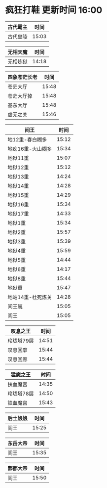 # 疯狂打鞋 更新时间 16:00

| 古代霸主   | 时间    |
|--------|-------|
| 古代皇陵 | 15:03 |

| 无相天魔   | 时间    |
|--------|-------|
| 无相炼狱 | 14:18 |

| 四象苍茫长老   | 时间    |
|--------|-------|
| 苍茫大厅 | 15:48 |
| 苍茫大厅掉 | 15:48 |
| 基东大厅 | 15:48 |
| 虚无之关 | 15:46 |

| 间王   | 时间    |
|--------|-------|
| 地12重-春白糊多 | 15:12 |
| 地疙16重-火山糊多 | 15:34 |
| 地狱11重 | 15:07 |
| 地狱12重 | 15:12 |
| 地狱13重 | 14:24 |
| 地狱14重 | 14:28 |
| 地狱15重 | 14:29 |
| 地狱16重 | 15:34 |
| 地狱17重 | 14:33 |
| 地狱1重 | 15:34 |
| 地狱2重 | 15:57 |
| 地狱3重 | 15:39 |
| 地狱4重 | 15:59 |
| 地狱5重 | 14:44 |
| 地狱6重 | 14:17 |
| 地狱8重 | 15:44 |
| 地狱重 | 15:47 |
| 地站14重-杜死炼关 | 14:28 |
| 间王兢 | 15:05 |
| 阎王 | 15:05 |

| 叹息之王   | 时间    |
|--------|-------|
| 玲珑塔79层 | 14:51 |
| 叹息回廓 | 15:44 |
| 叹息回廊 | 15:44 |

| 猛魔之王   | 时间    |
|--------|-------|
| 扶血魔宫 | 14:35 |
| 玲珑塔78层 | 14:50 |
| 铁血魔宫 | 15:43 |

| 后土娘娘   | 时间    |
|--------|-------|
| 阎王 | 15:25 |

| 东岳大帝   | 时间    |
|--------|-------|
| 阎王 | 15:35 |

| 酆都大帝   | 时间    |
|--------|-------|
| 阎王 | 15:50 |